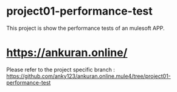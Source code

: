 # project01-performance-test
This project is show the performance tests of an mulesoft APP.

# https://ankuran.online/
Please refer to the project specific branch : https://github.com/anky123/ankuran.online.mule4/tree/project01-performance-test
